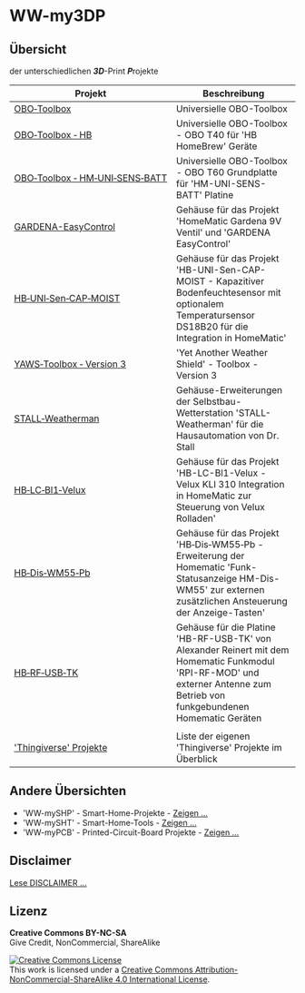 # WW-my3DP

## Übersicht

der unterschiedlichen <b>_3D_</b>-Print <b>_P_</b>rojekte

 | **Projekt** | **Beschreibung** |
 | --- | --- |
 | [OBO‑Toolbox](./3DP_OBO/README.md "Zeigen ...") | Universielle OBO-Toolbox |
 | [OBO‑Toolbox&nbsp;‑&nbsp;HB](./3DP_OBO_T40_HB/README.md "Zeigen ...") | Universielle OBO-Toolbox - OBO T40 für 'HB HomeBrew' Geräte |
 | [OBO‑Toolbox&nbsp;‑&nbsp;HM‑UNI‑SENS‑BATT](./3DP_OBO_T60_HM-UNI-SENS-BATT/README.md "Zeigen ...") | Universielle OBO-Toolbox - OBO T60 Grundplatte für 'HM-UNI-SENS-BATT' Platine |
 | [GARDENA-EasyControl](./3DP_GARDENA_EasyControl/README.md "Zeigen ...") | Gehäuse für das Projekt 'HomeMatic Gardena 9V Ventil' und 'GARDENA EasyControl' |
 | [HB‑UNI‑Sen‑CAP‑MOIST](./3DP_HB-UNI-Sen-CAP-MOIST/README.md "Zeigen ...") | Gehäuse für das Projekt 'HB-UNI-Sen-CAP-MOIST - Kapazitiver Bodenfeuchtesensor mit optionalem Temperatursensor DS18B20 für die Integration in HomeMatic' |
 | [YAWS‑Toolbox&nbsp;‑&nbsp;Version&nbsp;3](./3DP_YAWS/README.md "Zeigen ...") | 'Yet Another Weather Shield' - Toolbox - Version 3 |
 | [STALL‑Weatherman](./3DP_Weatherman/README.md "Zeigen ...") | Gehäuse-Erweiterungen der Selbstbau-Wetterstation 'STALL-Weatherman' für die Hausautomation von Dr. Stall |
 | [HB‑LC‑Bl1‑Velux](./3DP_HB-LC-BL1-Velux-KLI310/README.md "Zeigen ...") | Gehäuse für das Projekt 'HB-LC-Bl1-Velux - Velux KLI 310 Integration in HomeMatic zur Steuerung von Velux Rolladen' |
 | [HB‑Dis‑WM55‑Pb](./3DP_HB-Dis-WM55-Pb/README.md "Zeigen ...") | Gehäuse für das Projekt 'HB‑Dis‑WM55‑Pb - Erweiterung der Homematic 'Funk-Statusanzeige HM-Dis-WM55' zur externen zusätzlichen Ansteuerung der Anzeige-Tasten' |
 | [HB‑RF‑USB‑TK](./3DP_HB-RF-USB-TK/README.md "Zeigen ...") | Gehäuse für die Platine 'HB-RF-USB-TK' von Alexander Reinert mit dem Homematic Funkmodul 'RPI-RF-MOD' und externer Antenne zum Betrieb von funkgebundenen Homematic Geräten |
 | | |
 | ['Thingiverse' Projekte](./3DP_Thingiverse/README.md "Zeigen ...") | Liste der eigenen 'Thingiverse' Projekte im Überblick |

## Andere Übersichten
- 'WW-mySHP' - Smart-Home-Projekte - [Zeigen ...](https://github.com/wolwin/WW-mySHP/blob/master/README.md)
- 'WW-mySHT' - Smart-Home-Tools - [Zeigen ...](https://github.com/wolwin/WW-mySHT/blob/master/README.md)
- 'WW-myPCB' - Printed-Circuit-Board Projekte - [Zeigen ...](https://github.com/wolwin/WW-myPCB/blob/master/README.md)

## Disclaimer
[Lese DISCLAIMER ...](DISCLAIMER.md)

## Lizenz

**Creative Commons BY-NC-SA**<br>
Give Credit, NonCommercial, ShareAlike

<a rel="license" href="http://creativecommons.org/licenses/by-nc-sa/4.0/"><img alt="Creative Commons License" style="border-width:0" src="https://i.creativecommons.org/l/by-nc-sa/4.0/88x31.png" /></a><br />This work is licensed under a <a rel="license" href="http://creativecommons.org/licenses/by-nc-sa/4.0/">Creative Commons Attribution-NonCommercial-ShareAlike 4.0 International License</a>.
